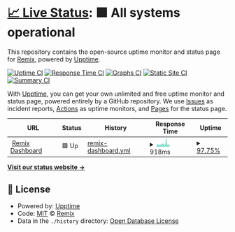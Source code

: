 # [📈 Live Status](https://remix-bot.github.io/status): <!--live status--> **🟩 All systems operational**

This repository contains the open-source uptime monitor and status page for [Remix](https://remix.fairuse.org), powered by [Upptime](https://github.com/upptime/upptime).

[![Uptime CI](https://github.com/remix-bot/status/workflows/Uptime%20CI/badge.svg)](https://github.com/remix-bot/status/actions?query=workflow%3A%22Uptime+CI%22)
[![Response Time CI](https://github.com/remix-bot/status/workflows/Response%20Time%20CI/badge.svg)](https://github.com/remix-bot/status/actions?query=workflow%3A%22Response+Time+CI%22)
[![Graphs CI](https://github.com/remix-bot/status/workflows/Graphs%20CI/badge.svg)](https://github.com/remix-bot/status/actions?query=workflow%3A%22Graphs+CI%22)
[![Static Site CI](https://github.com/remix-bot/status/workflows/Static%20Site%20CI/badge.svg)](https://github.com/remix-bot/status/actions?query=workflow%3A%22Static+Site+CI%22)
[![Summary CI](https://github.com/remix-bot/status/workflows/Summary%20CI/badge.svg)](https://github.com/remix-bot/status/actions?query=workflow%3A%22Summary+CI%22)

With [Upptime](https://upptime.js.org), you can get your own unlimited and free uptime monitor and status page, powered entirely by a GitHub repository. We use [Issues](https://github.com/remix-bot/status/issues) as incident reports, [Actions](https://github.com/remix-bot/status/actions) as uptime monitors, and [Pages](https://remix-bot.github.io/status) for the status page.

<!--start: status pages-->
<!-- This summary is generated by Upptime (https://github.com/upptime/upptime) -->
<!-- Do not edit this manually, your changes will be overwritten -->
<!-- prettier-ignore -->
| URL | Status | History | Response Time | Uptime |
| --- | ------ | ------- | ------------- | ------ |
| <img alt="" src="https://icons.duckduckgo.com/ip3/remix.fairway.cl.ico" height="13"> [Remix Dashboard](https://remix.fairway.cl) | 🟩 Up | [remix-dashboard.yml](https://github.com/remix-bot/status/commits/HEAD/history/remix-dashboard.yml) | <details><summary><img alt="Response time graph" src="./graphs/remix-dashboard/response-time-week.png" height="20"> 918ms</summary><br><a href="https://remix-bot.github.io/status/history/remix-dashboard"><img alt="Response time 1207" src="https://img.shields.io/endpoint?url=https%3A%2F%2Fraw.githubusercontent.com%2Fremix-bot%2Fstatus%2FHEAD%2Fapi%2Fremix-dashboard%2Fresponse-time.json"></a><br><a href="https://remix-bot.github.io/status/history/remix-dashboard"><img alt="24-hour response time 686" src="https://img.shields.io/endpoint?url=https%3A%2F%2Fraw.githubusercontent.com%2Fremix-bot%2Fstatus%2FHEAD%2Fapi%2Fremix-dashboard%2Fresponse-time-day.json"></a><br><a href="https://remix-bot.github.io/status/history/remix-dashboard"><img alt="7-day response time 918" src="https://img.shields.io/endpoint?url=https%3A%2F%2Fraw.githubusercontent.com%2Fremix-bot%2Fstatus%2FHEAD%2Fapi%2Fremix-dashboard%2Fresponse-time-week.json"></a><br><a href="https://remix-bot.github.io/status/history/remix-dashboard"><img alt="30-day response time 874" src="https://img.shields.io/endpoint?url=https%3A%2F%2Fraw.githubusercontent.com%2Fremix-bot%2Fstatus%2FHEAD%2Fapi%2Fremix-dashboard%2Fresponse-time-month.json"></a><br><a href="https://remix-bot.github.io/status/history/remix-dashboard"><img alt="1-year response time 1263" src="https://img.shields.io/endpoint?url=https%3A%2F%2Fraw.githubusercontent.com%2Fremix-bot%2Fstatus%2FHEAD%2Fapi%2Fremix-dashboard%2Fresponse-time-year.json"></a></details> | <details><summary><a href="https://remix-bot.github.io/status/history/remix-dashboard">97.75%</a></summary><a href="https://remix-bot.github.io/status/history/remix-dashboard"><img alt="All-time uptime 80.57%" src="https://img.shields.io/endpoint?url=https%3A%2F%2Fraw.githubusercontent.com%2Fremix-bot%2Fstatus%2FHEAD%2Fapi%2Fremix-dashboard%2Fuptime.json"></a><br><a href="https://remix-bot.github.io/status/history/remix-dashboard"><img alt="24-hour uptime 100.00%" src="https://img.shields.io/endpoint?url=https%3A%2F%2Fraw.githubusercontent.com%2Fremix-bot%2Fstatus%2FHEAD%2Fapi%2Fremix-dashboard%2Fuptime-day.json"></a><br><a href="https://remix-bot.github.io/status/history/remix-dashboard"><img alt="7-day uptime 97.75%" src="https://img.shields.io/endpoint?url=https%3A%2F%2Fraw.githubusercontent.com%2Fremix-bot%2Fstatus%2FHEAD%2Fapi%2Fremix-dashboard%2Fuptime-week.json"></a><br><a href="https://remix-bot.github.io/status/history/remix-dashboard"><img alt="30-day uptime 37.91%" src="https://img.shields.io/endpoint?url=https%3A%2F%2Fraw.githubusercontent.com%2Fremix-bot%2Fstatus%2FHEAD%2Fapi%2Fremix-dashboard%2Fuptime-month.json"></a><br><a href="https://remix-bot.github.io/status/history/remix-dashboard"><img alt="1-year uptime 72.41%" src="https://img.shields.io/endpoint?url=https%3A%2F%2Fraw.githubusercontent.com%2Fremix-bot%2Fstatus%2FHEAD%2Fapi%2Fremix-dashboard%2Fuptime-year.json"></a></details>

<!--end: status pages-->

[**Visit our status website →**](https://remix-bot.github.io/status)

## 📄 License

- Powered by: [Upptime](https://github.com/upptime/upptime)
- Code: [MIT](./LICENSE) © [Remix](https://remix.fairuse.org)
- Data in the `./history` directory: [Open Database License](https://opendatacommons.org/licenses/odbl/1-0/)
